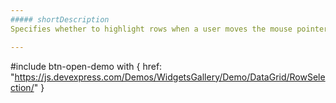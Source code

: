 ```yaml
---
##### shortDescription
Specifies whether to highlight rows when a user moves the mouse pointer over them.

---
```

#include btn-open-demo with {
    href: "https://js.devexpress.com/Demos/WidgetsGallery/Demo/DataGrid/RowSelection/"
}
